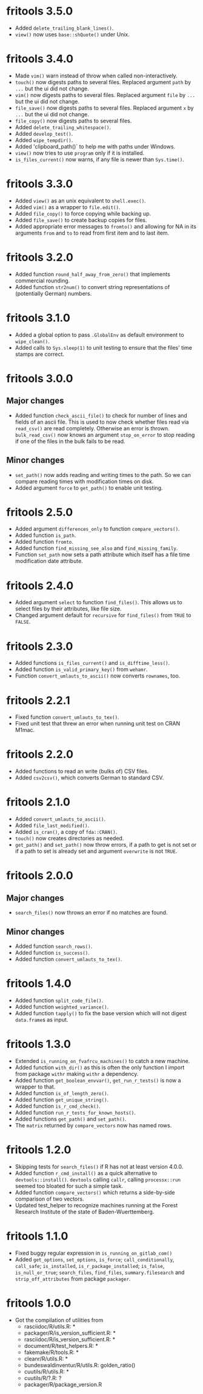 # fritools 3.5.0

* Added `delete_trailing_blank_lines()`.
* `view()` now uses `base::shQuote()` under Unix.

# fritools 3.4.0

* Made `vim()` warn instead of throw when called non-interactively.
* `touch()` now digests paths to several files.
  Replaced argument `path` by `...` but the ui did not change.
* `vim()` now digests paths to several files.
  Replaced argument `file` by `...` but the ui did not change.
* `file_save()` now digests paths to several files.
  Replaced argument `x` by `...` but the ui did not change.
* `file_copy()` now digests paths to several files.
* Added `delete_trailing_whitespace()`.
* Added `develop_test()`.
* Added `wipe_tempdir()`.
* Added 'clipboard_path()` to help me with paths under Windows.
* `view()` now tries to use `program` only if it is installed.
* `is_files_current()` now warns, if any file is newer than `Sys.time()`.

# fritools 3.3.0

* Added `view()` as an unix equivalent to `shell.exec()`.
* Added `vim()` as a wrapper to `file.edit()`.
* Added `file_copy()` to force copying while backing up.
* Added `file_save()` to create backup copies for files.
* Added appropriate error messages to `fromto()` and allowing for NA in its
  arguments `from` and `to` to read from first item and to last item.

# fritools 3.2.0

* Added function `round_half_away_from_zero()` that implements commercial
  rounding.
* Added function `str2num()` to convert string representations of (potentially
  German) numbers.

# fritools 3.1.0

* Added a global option to pass `.GlobalEnv` as default environment to 
  `wipe_clean()`.
* Added calls to `Sys.sleep(1)` to unit testing to ensure that the files' time
  stamps are correct.

# fritools 3.0.0

## Major changes

* Added function `check_ascii_file()` to check for number of lines and fields of
  an ascii file.
  This is used to now check whether files read via `read_csv()` are read
  completely. Otherwise an error is thrown.
  `bulk_read_csv()` now knows an argument `stop_on_error` to stop reading if one
  of the files in the bulk fails to be read.

## Minor changes

* `set_path()` now adds reading and writing times to the path. So we can compare
  reading times with modification times on disk.
* Added argument `force` to `get_path()` to enable unit testing.

# fritools 2.5.0

* Added argument `differences_only` to function `compare_vectors()`.
* Added function `is_path`.
* Added function `fromto`.
* Added function `find_missing_see_also` and `find_missing_family`.
* Function `set_path` now sets a path attribute which itself has a file time
  modification date attribute.

# fritools 2.4.0

* Added argument `select` to function `find_files()`. This allows us to select
  files by their attributes, like file size. 
* Changed argument default for `recursive` for `find_files()` from `TRUE` to
  `FALSE`.

# fritools 2.3.0

* Added functions `is_files_current()` and `is_difftime_less()`.
* Added function `is_valid_primary_key()` from `wehamr`.
* Function `convert_umlauts_to_ascii()` now converts `rownames`, too.

# fritools 2.2.1

* Fixed function `convert_umlauts_to_tex()`.
* Fixed unit test that threw an error when running unit test on CRAN M1mac.

# fritools 2.2.0

* Added functions to read an write (bulks of) CSV files.
* Added `csv2csv()`, which converts German to standard CSV.

# fritools 2.1.0

* Added `convert_umlauts_to_ascii()`.
* Added `file_last_modified()`.
* Added `is_cran()`, a copy of `fda::CRAN()`.
* `touch()` now creates directories as needed.
* `get_path()` and `set_path()` now throw errors, if a path to get is not set or
  if a path to set is already set and argument `overwrite` is not `TRUE`.

# fritools 2.0.0

## Major changes
* `search_files()` now throws an error if no matches are found.

## Minor changes
* Added function `search_rows()`.
* Added function `is_success()`.
* Added function `convert_umlauts_to_tex()`.

# fritools 1.4.0

* Added function `split_code_file()`.
* Added function `weighted_variance()`.
* Added function `tapply()` to fix the base version which will not digest
  `data.frame`s as input.

# fritools 1.3.0

* Extended `is_running_on_fvafrcu_machines()` to catch a new machine.
* Added function `with_dir()` as this is often the only function I import from
  package `withr` making `withr` a dependency.
* Added function `get_boolean_envvar()`, `get_run_r_tests()` is
  now a wrapper to that.
* Added function `is_of_length_zero()`.
* Added function `get_unique_string()`.
* Added function `is_r_cmd_check()`.
* Added function `run_r_tests_for_known_hosts()`.
* Added functions `get_path()` and `set_path()`.
* The `matrix` returned by `compare_vectors` now has named rows.

# fritools 1.2.0

* Skipping tests for `search_files()` if R has not at least version 4.0.0.
* Added function `r_cmd_install()` as a quick alternative to `devtools::install()`.
  `devtools` calling `callr`, calling `processx::run` seemed too bloated for 
  such a simple task.
* Added function `compare_vectors()` which returns a side-by-side comparison of 
  two vectors.
* Updated test\_helper to recognize machines running at the Forest Research
  Institute of the state of Baden-Wuerttemberg.

# fritools 1.1.0

* Fixed buggy regular expression in `is_running_on_gitlab_com()`
* Added `get_options`, `set_options`, `is_force`; 
  `call_conditionally`, `call_safe`;
  `is_installed`, `is_r_package_installed`;
  `is_false`, `is_null_or_true`;
  `search_files`, `find_files`, `summary.filesearch` and
  `strip_off_attributes`
  from package `packager`.


# fritools 1.0.0

* Got the compilation of utilities from
   - rasciidoc/R/utils.R: *
   - packager/R/is\_version\_sufficient.R: *
   - rasciidoc/R/is\_version\_sufficient.R: *
   - document/R/test\_helpers.R: *
   - fakemake/R/tools.R: *
   - cleanr/R/utils.R: *
   - bundeswaldinventur/R/utils.R: golden\_ratio()
   - cuutils/R/utils.R: *
   - cuutils/R/?.R: ?
   - packager/R/package\_version.R




